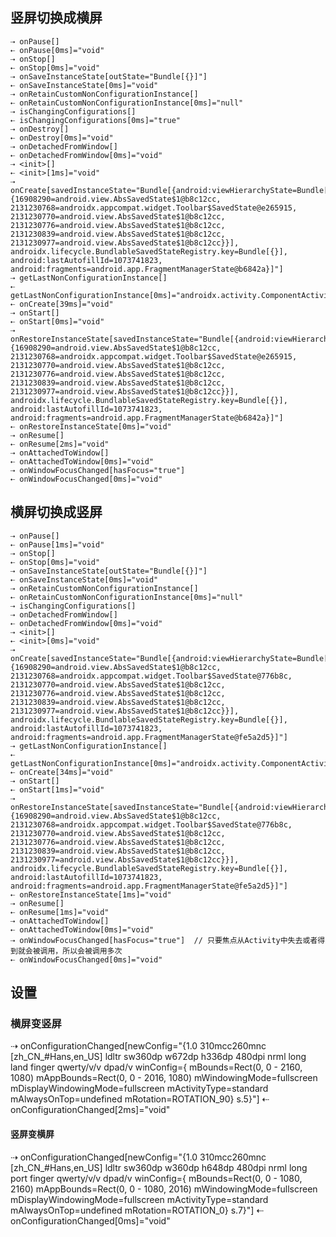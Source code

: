  ## 竖屏切换成横屏
```
⇢ onPause[]
⇠ onPause[0ms]="void"
⇢ onStop[]
⇠ onStop[0ms]="void"
⇢ onSaveInstanceState[outState="Bundle[{}]"]
⇠ onSaveInstanceState[0ms]="void"
⇢ onRetainCustomNonConfigurationInstance[]
⇠ onRetainCustomNonConfigurationInstance[0ms]="null"
⇢ isChangingConfigurations[]
⇠ isChangingConfigurations[0ms]="true"
⇢ onDestroy[]
⇠ onDestroy[0ms]="void"
⇢ onDetachedFromWindow[]
⇠ onDetachedFromWindow[0ms]="void"
⇢ <init>[]
⇠ <init>[1ms]="void"
⇢ onCreate[savedInstanceState="Bundle[{android:viewHierarchyState=Bundle[{android:views={16908290=android.view.AbsSavedState$1@b8c12cc, 2131230768=androidx.appcompat.widget.Toolbar$SavedState@e265915, 2131230770=android.view.AbsSavedState$1@b8c12cc, 2131230776=android.view.AbsSavedState$1@b8c12cc, 2131230839=android.view.AbsSavedState$1@b8c12cc, 2131230977=android.view.AbsSavedState$1@b8c12cc}}], androidx.lifecycle.BundlableSavedStateRegistry.key=Bundle[{}], android:lastAutofillId=1073741823, android:fragments=android.app.FragmentManagerState@b6842a}]"]
⇢ getLastNonConfigurationInstance[]
⇠ getLastNonConfigurationInstance[0ms]="androidx.activity.ComponentActivity$NonConfigurationInstances@310b8f6"
⇠ onCreate[39ms]="void"
⇢ onStart[]
⇠ onStart[0ms]="void"
⇢ onRestoreInstanceState[savedInstanceState="Bundle[{android:viewHierarchyState=Bundle[{android:views={16908290=android.view.AbsSavedState$1@b8c12cc, 2131230768=androidx.appcompat.widget.Toolbar$SavedState@e265915, 2131230770=android.view.AbsSavedState$1@b8c12cc, 2131230776=android.view.AbsSavedState$1@b8c12cc, 2131230839=android.view.AbsSavedState$1@b8c12cc, 2131230977=android.view.AbsSavedState$1@b8c12cc}}], androidx.lifecycle.BundlableSavedStateRegistry.key=Bundle[{}], android:lastAutofillId=1073741823, android:fragments=android.app.FragmentManagerState@b6842a}]"]
⇠ onRestoreInstanceState[0ms]="void"
⇢ onResume[]
⇠ onResume[2ms]="void"
⇢ onAttachedToWindow[]
⇠ onAttachedToWindow[0ms]="void"
⇢ onWindowFocusChanged[hasFocus="true"]
⇠ onWindowFocusChanged[0ms]="void"
```

## 横屏切换成竖屏
```
⇢ onPause[]
⇠ onPause[1ms]="void"
⇢ onStop[]
⇠ onStop[0ms]="void"
⇢ onSaveInstanceState[outState="Bundle[{}]"]
⇠ onSaveInstanceState[0ms]="void"
⇢ onRetainCustomNonConfigurationInstance[]
⇠ onRetainCustomNonConfigurationInstance[0ms]="null"
⇢ isChangingConfigurations[]
⇢ onDetachedFromWindow[]
⇠ onDetachedFromWindow[0ms]="void"
⇢ <init>[]
⇠ <init>[0ms]="void"
⇢ onCreate[savedInstanceState="Bundle[{android:viewHierarchyState=Bundle[{android:views={16908290=android.view.AbsSavedState$1@b8c12cc, 2131230768=androidx.appcompat.widget.Toolbar$SavedState@776b8c, 2131230770=android.view.AbsSavedState$1@b8c12cc, 2131230776=android.view.AbsSavedState$1@b8c12cc, 2131230839=android.view.AbsSavedState$1@b8c12cc, 2131230977=android.view.AbsSavedState$1@b8c12cc}}], androidx.lifecycle.BundlableSavedStateRegistry.key=Bundle[{}], android:lastAutofillId=1073741823, android:fragments=android.app.FragmentManagerState@fe5a2d5}]"]
⇢ getLastNonConfigurationInstance[]
⇠ getLastNonConfigurationInstance[0ms]="androidx.activity.ComponentActivity$NonConfigurationInstances@76a9751"
⇠ onCreate[34ms]="void"
⇢ onStart[]
⇠ onStart[1ms]="void"
⇢ onRestoreInstanceState[savedInstanceState="Bundle[{android:viewHierarchyState=Bundle[{android:views={16908290=android.view.AbsSavedState$1@b8c12cc, 2131230768=androidx.appcompat.widget.Toolbar$SavedState@776b8c, 2131230770=android.view.AbsSavedState$1@b8c12cc, 2131230776=android.view.AbsSavedState$1@b8c12cc, 2131230839=android.view.AbsSavedState$1@b8c12cc, 2131230977=android.view.AbsSavedState$1@b8c12cc}}], androidx.lifecycle.BundlableSavedStateRegistry.key=Bundle[{}], android:lastAutofillId=1073741823, android:fragments=android.app.FragmentManagerState@fe5a2d5}]"]
⇠ onRestoreInstanceState[1ms]="void"
⇢ onResume[]
⇠ onResume[1ms]="void"
⇢ onAttachedToWindow[]
⇠ onAttachedToWindow[0ms]="void"
⇢ onWindowFocusChanged[hasFocus="true"]  // 只要焦点从Activity中失去或者得到就会被调用，所以会被调用多次
⇠ onWindowFocusChanged[0ms]="void"
```

## 设置 <activity android:configChanges="keyboardHidden|orientation|screenSize"/>
### 横屏变竖屏

 ⇢ onConfigurationChanged[newConfig="{1.0 310mcc260mnc [zh_CN_#Hans,en_US] ldltr sw360dp w672dp h336dp 480dpi nrml long land finger qwerty/v/v dpad/v winConfig={ mBounds=Rect(0, 0 - 2160, 1080) mAppBounds=Rect(0, 0 - 2016, 1080) mWindowingMode=fullscreen mDisplayWindowingMode=fullscreen mActivityType=standard mAlwaysOnTop=undefined mRotation=ROTATION_90} s.5}"]
 ⇠ onConfigurationChanged[2ms]="void"
 
#### 竖屏变横屏

 ⇢ onConfigurationChanged[newConfig="{1.0 310mcc260mnc [zh_CN_#Hans,en_US] ldltr sw360dp w360dp h648dp 480dpi nrml long port finger qwerty/v/v dpad/v winConfig={ mBounds=Rect(0, 0 - 1080, 2160) mAppBounds=Rect(0, 0 - 1080, 2016) mWindowingMode=fullscreen mDisplayWindowingMode=fullscreen mActivityType=standard mAlwaysOnTop=undefined mRotation=ROTATION_0} s.7}"]
⇠ onConfigurationChanged[0ms]="void"